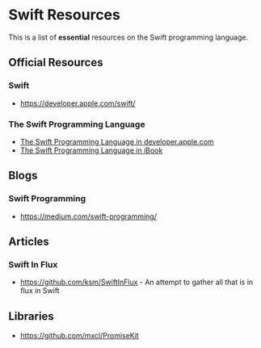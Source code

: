 # Swift Resources

This is a list of **essential** resources on the Swift programming language.

## Official Resources

### Swift

* https://developer.apple.com/swift/

### The Swift Programming Language

* [The Swift Programming Language in developer.apple.com](https://developer.apple.com/library/prerelease/ios/documentation/Swift/Conceptual/Swift_Programming_Language/)
* [The Swift Programming Language in iBook](https://itunes.apple.com/us/book/the-swift-programming-language/id881256329?mt=11)

## Blogs

### Swift Programming

* https://medium.com/swift-programming/

## Articles

### Swift In Flux

* https://github.com/ksm/SwiftInFlux - An attempt to gather all that is in flux in Swift

## Libraries

* https://github.com/mxcl/PromiseKit

